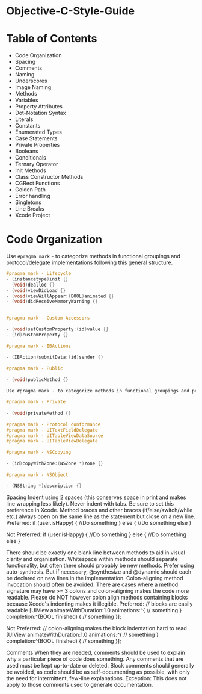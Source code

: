 Objective-C-Style-Guide
=======================

Table of Contents
=======================

-  Code Organization
-  Spacing
-  Comments
-  Naming
 -    Underscores
 -    Image Naming
-  Methods
-  Variables
-  Property Attributes
-  Dot-Notation Syntax
-  Literals
-  Constants
-  Enumerated Types
-  Case Statements
-  Private Properties
-  Booleans
-  Conditionals
-  Ternary Operator
-  Init Methods
-  Class Constructor Methods
-  CGRect Functions
-  Golden Path
-  Error handling
-  Singletons
-  Line Breaks
-  Xcode Project

Code Organization
=======================
Use ```#pragma mark``` - to categorize methods in functional groupings and protocol/delegate implementations following this general structure.


```Objective-C
#pragma mark - Lifecycle
- (instancetype)init {}
- (void)dealloc {}
- (void)viewDidLoad {}
- (void)viewWillAppear:(BOOL)animated {}
- (void)didReceiveMemoryWarning {}

 
#pragma mark - Custom Accessors
 
- (void)setCustomProperty:(id)value {}
- (id)customProperty {}
 
#pragma mark - IBActions
 
- (IBAction)submitData:(id)sender {}
 
#pragma mark - Public
 
- (void)publicMethod {}
 
Use #pragma mark - to categorize methods in functional groupings and protocol/delegate implementations following this general structure.
 
#pragma mark - Private
 
- (void)privateMethod {}
 
#pragma mark - Protocol conformance
#pragma mark - UITextFieldDelegate
#pragma mark - UITableViewDataSource
#pragma mark - UITableViewDelegate
 
#pragma mark - NSCopying
 
- (id)copyWithZone:(NSZone *)zone {}
 
#pragma mark - NSObject
 
- (NSString *)description {}
```
Spacing
Indent using 2 spaces (this conserves space in print and makes line wrapping less likely). Never indent with tabs. Be sure to set this preference in Xcode.
Method braces and other braces (if/else/switch/while etc.) always open on the same line as the statement but close on a new line.
Preferred:
if (user.isHappy) {
  //Do something
} else {
  //Do something else
}

Not Preferred:
if (user.isHappy)
{
    //Do something
}
else {
    //Do something else
}

There should be exactly one blank line between methods to aid in visual clarity and organization. Whitespace within methods should separate functionality, but often there should probably be new methods.
Prefer using auto-synthesis. But if necessary, @synthesize and @dynamic should each be declared on new lines in the implementation.
Colon-aligning method invocation should often be avoided. There are cases where a method signature may have >= 3 colons and colon-aligning makes the code more readable. Please do NOT however colon align methods containing blocks because Xcode's indenting makes it illegible.
Preferred:
// blocks are easily readable
[UIView animateWithDuration:1.0 animations:^{
  // something
} completion:^(BOOL finished) {
  // something
}];

Not Preferred:
// colon-aligning makes the block indentation hard to read
[UIView animateWithDuration:1.0
                 animations:^{
                     // something
                 }
                 completion:^(BOOL finished) {
                     // something
                 }];

Comments
When they are needed, comments should be used to explain why a particular piece of code does something. Any comments that are used must be kept up-to-date or deleted.
Block comments should generally be avoided, as code should be as self-documenting as possible, with only the need for intermittent, few-line explanations. Exception: This does not apply to those comments used to generate documentation.


